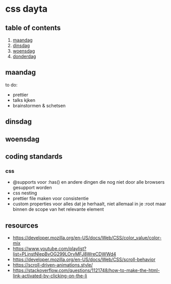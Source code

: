 # css dayta

## table of contents

1. [maandag](#maandag)
2. [dinsdag](#dinsdag)
3. [woensdag](#woensdag)
4. [donderdag](#donderdag)

## maandag

to do:

- prettier
- talks kjken
- brainstormen & schetsen

## dinsdag

## woensdag

## coding standards

### css

- @supports voor :has() en andere dingen die nog niet door alle browsers gesupport worden
- css nesting
- prettier file maken voor consistentie
- custom properties voor alles dat je herhaalt, niet allemaal in je :root maar binnen de scope van het relevante element

## resources

- https://developer.mozilla.org/en-US/docs/Web/CSS/color_value/color-mix
- https://www.youtube.com/playlist?list=PLjnstNlepBvOG299LOrvMFJ8WreCDWWd4
- https://developer.mozilla.org/en-US/docs/Web/CSS/scroll-behavior
- https://scroll-driven-animations.style/
- https://stackoverflow.com/questions/1121748/how-to-make-the-html-link-activated-by-clicking-on-the-li
